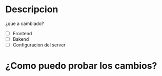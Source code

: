 # Descripcion 
¿que a cambiado?

- [ ] Frontend
- [ ] Bakend
- [ ] Configuracion del server

# ¿Como puedo probar los cambios?
